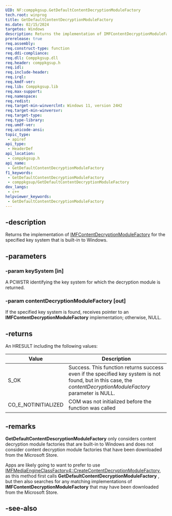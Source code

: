 ```yaml
---
UID: NF:comppkgsup.GetDefaultContentDecryptionModuleFactory
tech.root: winprog
title: GetDefaultContentDecryptionModuleFactory
ms.date: 02/15/2024
targetos: Windows
description: Returns the implementation of IMFContentDecryptionModuleFactory for the specified key system that is built-in to Windows.
prerelease: true
req.assembly: 
req.construct-type: function
req.ddi-compliance: 
req.dll: Comppkgsup.dll
req.header: comppkgsup.h
req.idl: 
req.include-header: 
req.irql: 
req.kmdf-ver: 
req.lib: Comppkgsup.lib
req.max-support: 
req.namespace: 
req.redist: 
req.target-min-winverclnt: Windows 11, version 24H2
req.target-min-winversvr: 
req.target-type: 
req.type-library: 
req.umdf-ver: 
req.unicode-ansi: 
topic_type:
 - apiref
api_type:
 - HeaderDef
api_location:
 - comppkgsup.h
api_name:
 - GetDefaultContentDecryptionModuleFactory
f1_keywords:
 - GetDefaultContentDecryptionModuleFactory
 - comppkgsup/GetDefaultContentDecryptionModuleFactory
dev_langs:
 - c++
helpviewer_keywords:
 - GetDefaultContentDecryptionModuleFactory
---
```


## -description

Returns the implementation of [IMFContentDecryptionModuleFactory](../mfcontentdecryptionmodule/nn-mfcontentdecryptionmodule-imfcontentdecryptionmodulefactory.md) for the specified key system that is built-in to Windows.

## -parameters

### -param keySystem [in]

A PCWSTR identifying the key system for which the decryption module is returned.

### -param contentDecryptionModuleFactory [out]

If the specified key system is found, receives pointer to an **IMFContentDecryptionModuleFactory** implementation; otherwise, NULL.

## -returns

An HRESULT including the following values:

| Value | Description |
|-------|-------------|
| S_OK  | Success. This function returns success even if the specified key system is not found, but in this case, the *contentDecryptionModuleFactory* parameter is NULL.   |
| CO_E_NOTINITIALIZED | COM was not initialized before the function was called |


## -remarks

**GetDefaultContentDescryptionModuleFactory** only considers content decryption module factories that are built-in to Windows and does not consider content decryption module factories that have been downloaded from the Microsoft Store. 

Apps are likely going to want to prefer to use [IMFMediaEngineClassFactory4::CreateContentDecryptionModuleFactory](..mfmediaengine/nf-mfmediaengine-imfmediaengineclassfactory4-createcontentdecryptionmodulefactory.md), as this method first calls **GetDefaultContentDecryptionModuleFactory** , but then also searches for any matching implementations of **IMFContentDecryptionModuleFactory** that may have been downloaded from the Microsoft Store.

## -see-also

